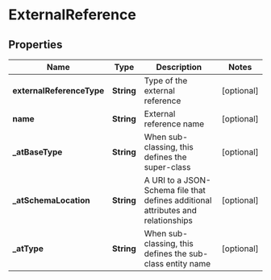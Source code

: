 # ExternalReference

## Properties
Name | Type | Description | Notes
------------ | ------------- | ------------- | -------------
**externalReferenceType** | **String** | Type of the external reference |  [optional]
**name** | **String** | External reference name |  [optional]
**_atBaseType** | **String** | When sub-classing, this defines the super-class |  [optional]
**_atSchemaLocation** | **String** | A URI to a JSON-Schema file that defines additional attributes and relationships |  [optional]
**_atType** | **String** | When sub-classing, this defines the sub-class entity name |  [optional]
